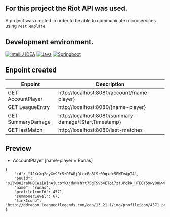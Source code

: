 ## For this project the Riot API was used.
A project was created in order to be able to communicate microservices using `restTemplate`.

## Development environment.
[![IntelliJ IDEA](https://img.shields.io/badge/intelliJIDEA-black?style=for-the-badge&logo=openjdk)](https://github.com/JulianRivers)
[![Java](https://img.shields.io/badge/java-black?style=for-the-badge&logo=openjdk)](https://github.com/JulianRivers)
[![Springboot](https://img.shields.io/badge/springboot-black?style=for-the-badge&logo=springboot)](https://github.com/JulianRivers)

## Enpoint created
| Enpoint | Description |
| --- | --- |
| GET AccountPlayer | http://localhost:8080/account/{name-player} |
| GET LeagueEntry | http://localhost:8080/{name-player} |
| GET SummaryDamage | http://localhost:8080/summary-damage/{StartTimestamp} |
| GET lastMatch | http://localhost:8080/last-matches |

## Preview
- AccountPlayer  [name-player = Runas]
~~~
{
    "id": "JJXcXq2qyGm9Er5zDEWRjQLccPo8lSr0Dqxdc5EWTvApTA",
    "puuid": "s1lw082rabHOCW1iWjnAjucoYkXjdWNYNYt75gTSvb4EToi7ztUPckK_HTE0Y59wy88wwFY_GDQb8g",
    "name": "runas",
    "profileIconId": 4571,
    "summonerLevel": 67,
    "linkIcono": "http://ddragon.leagueoflegends.com/cdn/13.21.1/img/profileicon/4571.png"
}
~~~
